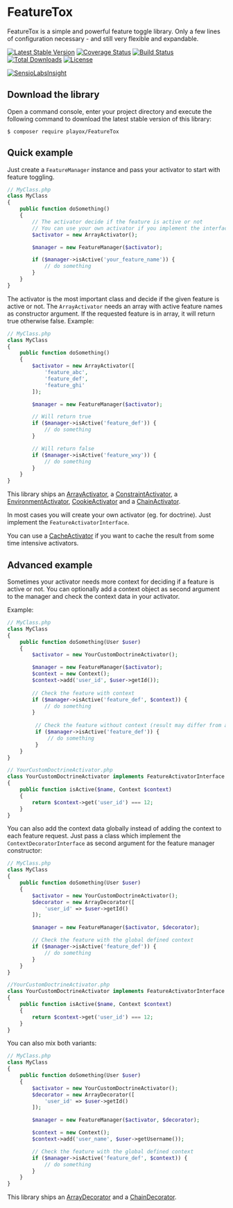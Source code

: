 # FeatureTox
FeatureTox is a simple and powerful feature toggle library. Only a few lines of configuration necessary - and still very flexible and expandable.

[![Latest Stable Version](https://poser.pugx.org/FeatureTox/FeatureTox/v/stable)](https://packagist.org/packages/playox/FeatureTox)
[![Coverage Status](https://coveralls.io/repos/github/bestit/FeatureTox-sdk/badge.svg?branch=master)](https://coveralls.io/github/bestit/FeatureTox-sdk?branch=master)
[![Build Status](https://travis-ci.org/bestit/FeatureTox-sdk.svg?branch=master)](https://travis-ci.org/bestit/FeatureTox-sdk)
[![Total Downloads](https://poser.pugx.org/FeatureTox/FeatureTox/downloads)](https://packagist.org/packages/FeatureTox/FeatureTox)
[![License](https://poser.pugx.org/FeatureTox/FeatureTox/license)](https://packagist.org/packages/FeatureTox/FeatureTox)

[![SensioLabsInsight](https://insight.sensiolabs.com/projects/4423478b-f6db-4f77-bb36-0782bcdf82c0/small.png)](https://insight.sensiolabs.com/projects/4423478b-f6db-4f77-bb36-0782bcdf82c0)

Download the library
---------------------------

Open a command console, enter your project directory and execute the
following command to download the latest stable version of this library:

```console
$ composer require playox/FeatureTox
```

Quick example
---------------------------
Just create a `FeatureManager` instance and pass your activator to start with feature toggling.

```php
// MyClass.php
class MyClass
{
    public function doSomething()
    {
        // The activator decide if the feature is active or not
        // You can use your own activator if you implement the interface
        $activator = new ArrayActivator();

        $manager = new FeatureManager($activator);

        if ($manager->isActive('your_feature_name')) {
            // do something
        }
    }
}
```

The activator is the most important class and decide if the given feature is active or not. The `ArrayActivator` needs
an array with active feature names as constructor argument. If the requested feature is in array, it will return true
otherwise false. Example:

```php
// MyClass.php
class MyClass
{
    public function doSomething()
    {
        $activator = new ArrayActivator([
            'feature_abc',
            'feature_def',
            'feature_ghi'
        ]);

        $manager = new FeatureManager($activator);

        // Will return true
        if ($manager->isActive('feature_def')) {
            // do something
        }

        // Will return false
        if ($manager->isActive('feature_wxy')) {
            // do something
        }
    }
}
```

This library ships an [ArrayActivator](docs/activator/array.md), a [ConstraintActivator](docs/activator/constraint.md), 
a [EnvironmentActivator](docs/activator/environment.md), [CookieActivator](docs/activator/cookie.md) 
and a [ChainActivator](docs/activator/chain.md).

In most cases you will create your own activator (eg. for doctrine). Just implement the `FeatureActivatorInterface`.

You can use a [CacheActivator](docs/activator/cache.md) if you want to cache the result from some time intensive activators.

Advanced example
---------------------------
Sometimes your activator needs more context for deciding if a feature is active or not. You can optionally add a context
object as second argument to the manager and check the context data in your activator. 

Example:
```php
// MyClass.php
class MyClass
{
    public function doSomething(User $user)
    {
        $activator = new YourCustomDoctrineActivator();

        $manager = new FeatureManager($activator);
        $context = new Context();
        $context->add('user_id', $user->getId());
        
        // Check the feature with context
        if ($manager->isActive('feature_def', $context)) {
            // do something
        }
        
         // Check the feature without context (result may differ from above)
         if ($manager->isActive('feature_def')) {
             // do something
         }
    }
}

// YourCustomDoctrineActivator.php
class YourCustomDoctrineActivator implements FeatureActivatorInterface
{
    public function isActive($name, Context $context)
    {
        return $context->get('user_id') === 12;
    }
}
```

You can also add the context data globally instead of adding the context to each feature request. Just pass a class
which implement the `ContextDecoratorInterface` as second argument for the feature manager constructor:

```php
// MyClass.php
class MyClass
{
    public function doSomething(User $user)
    {
        $activator = new YourCustomDoctrineActivator();
        $decorator = new ArrayDecorator([
            'user_id' => $user->getId()
        ]);

        $manager = new FeatureManager($activator, $decorator);

        // Check the feature with the global defined context         
        if ($manager->isActive('feature_def')) {
            // do something
        }
    }
}

//YourCustomDoctrineActivator.php
class YourCustomDoctrineActivator implements FeatureActivatorInterface
{
    public function isActive($name, Context $context)
    {
        return $context->get('user_id') === 12;
    }
}
```

You can also mix both variants:
```php
// MyClass.php
class MyClass
{
    public function doSomething(User $user)
    {
        $activator = new YourCustomDoctrineActivator();
        $decorator = new ArrayDecorator([
            'user_id' => $user->getId()
        ]);

        $manager = new FeatureManager($activator, $decorator);

        $context = new Context();
        $context->add('user_name', $user->getUsername());

        // Check the feature with the global defined context         
        if ($manager->isActive('feature_def', $context)) {
            // do something
        }
    }
}
```

This library ships an [ArrayDecorator](docs/decorator/array.md) and a [ChainDecorator](docs/decorator/chain.md).